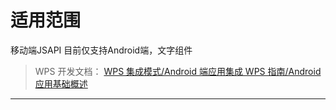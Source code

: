 # 适用范围

移动端JSAPI 目前仅支持Android端，文字组件

> WPS 开发文档： [WPS 集成模式/Android 端应用集成 WPS 指南/Android应用基础概述](https://qn.cache.wpscdn.cn/encs/doc/office_v19/topics/WPS%20%E9%9B%86%E6%88%90%E6%A8%A1%E5%BC%8F/Android%20%E7%AB%AF%E5%BA%94%E7%94%A8%E9%9B%86%E6%88%90%20WPS%20%E6%8C%87%E5%8D%97/Android%E5%BA%94%E7%94%A8%E5%9F%BA%E7%A1%80%E6%A6%82%E8%BF%B0.html)

------------------------------------------------------------------------
